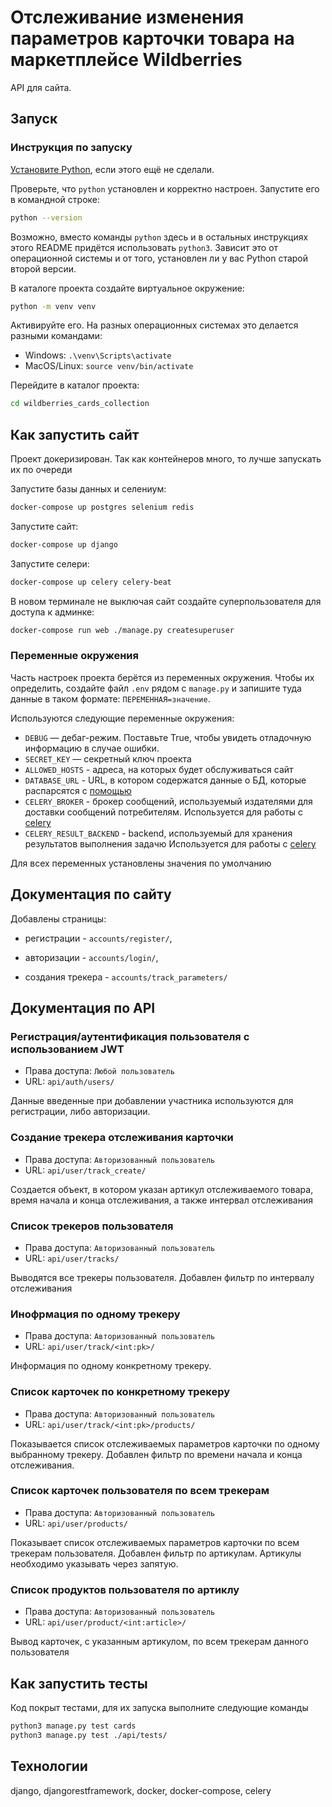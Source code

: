 # Отслеживание изменения параметров карточки товара на маркетплейсе Wildberries

API для сайта. 


## Запуск

### Инструкция по запуску 

[Установите Python](https://www.python.org/), если этого ещё не сделали.

Проверьте, что `python` установлен и корректно настроен. Запустите его в командной строке:
```sh
python --version
```

Возможно, вместо команды `python` здесь и в остальных инструкциях этого README придётся использовать `python3`. Зависит это от операционной системы и от того, установлен ли у вас Python старой второй версии.

В каталоге проекта создайте виртуальное окружение:
```sh
python -m venv venv
```
Активируйте его. На разных операционных системах это делается разными командами:
- Windows: `.\venv\Scripts\activate`
- MacOS/Linux: `source venv/bin/activate`

Перейдите в каталог проекта:

```sh
cd wildberries_cards_collection
```

## Как запустить сайт

Проект докеризирован. Так как контейнеров много, то лучше запускать их по очереди

Запустите базы данных и селениум:

```sh
docker-compose up postgres selenium redis
```

Запустите сайт:

```sh
docker-compose up django
```

Запустите селери:

```sh
docker-compose up celery celery-beat
```

В новом терминале не выключая сайт создайте суперпользователя для доступа к админке:

```sh
docker-compose run web ./manage.py createsuperuser
```


### Переменные окружения

Часть настроек проекта берётся из переменных окружения. 
Чтобы их определить, создайте файл `.env` рядом с `manage.py` 
и запишите туда данные в таком формате: `ПЕРЕМЕННАЯ=значение`.

Используются следующие переменные окружения: 
- `DEBUG` — дебаг-режим. Поставьте True, чтобы увидеть отладочную информацию в случае ошибки.
- `SECRET_KEY` — секретный ключ проекта
- `ALLOWED_HOSTS` - адреса, на которых будет обслуживаться сайт
- `DATABASE_URL` - URL, в котором содержатся данные о БД, которые распарсятся с [помощью](https://github.com/sloria/environs#usage-with-django)
- `CELERY_BROKER` - брокер сообщений, используемый издателями для доставки сообщений потребителям. Используется для работы с [celery](https://docs.celeryq.dev/en/stable/getting-started/introduction.html)
- `CELERY_RESULT_BACKEND` -  backend, используемый для хранения результатов выполнения задачю Используется для работы с [celery](https://docs.celeryq.dev/en/stable/getting-started/introduction.html)

Для всех переменных установлены значения по умолчанию

## Документация по сайту

Добавлены страницы:

- регистрации - `accounts/register/`,

- авторизации - `accounts/login/`,

- создания трекера - `accounts/track_parameters/`


## Документация по API

### Регистрация/аутентификация пользователя с использованием JWT
- Права доступа: `Любой пользователь`
- URL: `api/auth/users/`

Данные введенные при добавлении участника используются для регистрации, либо авторизации.

### Создание трекера отслеживания карточки 
- Права доступа: `Авторизованный пользователь`
- URL: `api/user/track_create/`

Создается объект, в котором указан артикул отслеживаемого товара, время начала 
и конца отслеживания, а также интервал отслеживания


### Список трекеров пользователя
- Права доступа: `Авторизованный пользователь`
- URL: `api/user/tracks/`

Выводятся все трекеры пользователя. Добавлен фильтр по интервалу отслеживания


### Инофрмация по одному трекеру
- Права доступа: `Авторизованный пользователь`
- URL: `api/user/track/<int:pk>/`

Информация по одному конкретному трекеру.


### Список карточек по конкретному трекеру
- Права доступа: `Авторизованный пользователь`
- URL: `api/user/track/<int:pk>/products/`

Показывается список отслеживаемых параметров карточки по одному выбранному трекеру.
Добавлен фильтр по времени начала и конца отслеживания.


### Список карточек пользователя по всем трекерам
- Права доступа: `Авторизованный пользователь`
- URL: `api/user/products/`

Показывает список отслеживаемых параметров карточки по всем трекерам пользователя.
Добавлен фильтр по артикулам. Артикулы необходимо указывать через запятую.


### Список продуктов пользователя по артиклу
- Права доступа: `Авторизованный пользователь`
- URL: `api/user/product/<int:article>/`

Вывод карточек, с указанным артикулом, по всем трекерам данного пользователя


## Как запустить тесты

Код покрыт тестами, для их запуска выполните следующие команды

```sh
python3 manage.py test cards 
python3 manage.py test ./api/tests/
```


## Технологии
django, djangorestframework, docker, docker-compose, celery